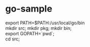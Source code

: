# go-sample

export PATH=$PATH:/usr/local/go/bin<br />
mkdir src; mkdir pkg; mkdir bin;<br />
export GOPATH=\`pwd\`;<br />
cd src;